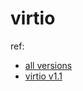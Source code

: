 # virtio
ref:
- [all versions](https://docs.oasis-open.org/virtio/virtio/)
- [virtio v1.1](https://docs.oasis-open.org/virtio/virtio/v1.1/virtio-v1.1.html)